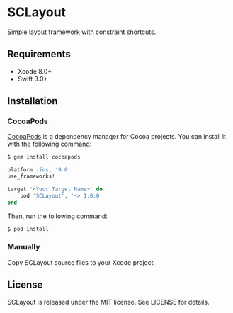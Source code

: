 # SCLayout
Simple layout framework with constraint shortcuts.

## Requirements

- Xcode 8.0+
- Swift 3.0+

## Installation

### CocoaPods

[CocoaPods](http://cocoapods.org) is a dependency manager for Cocoa projects. You can install it with the following command:

```bash
$ gem install cocoapods
```

```ruby
platform :ios, '9.0'
use_frameworks!

target '<Your Target Name>' do
    pod 'SCLayout', '~> 1.0.0'
end
```

Then, run the following command:

```bash
$ pod install
```

### Manually

Copy SCLayout source files to your Xcode project.

## License

SCLayout is released under the MIT license. See LICENSE for details.
